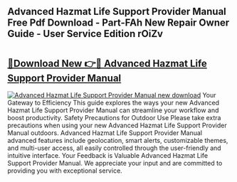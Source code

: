 ## Advanced Hazmat Life Support Provider Manual Free Pdf Download - Part-FAh New Repair Owner Guide - User Service Edition rOiZv

# <h2><a href="http://bc27662.oget.top/?id=Advanced+Hazmat+Life+Support+Provider+Manual">🔗Download New 👉🔴 Advanced Hazmat Life Support Provider Manual</a></h2>

[![Advanced Hazmat Life Support Provider Manual new download](https://i.imgur.com/5g1atiW.png)](http://bc27662.oget.top/?id=Advanced+Hazmat+Life+Support+Provider+Manual)
Your Gateway to Efficiency This guide explores the ways your new Advanced Hazmat Life Support Provider Manual can streamline your workflow and boost productivity. Safety Precautions for Outdoor Use Please take extra precautions when using your new Advanced Hazmat Life Support Provider Manual outdoors. Advanced Hazmat Life Support Provider Manual advanced features include geolocation, smart alerts, customizable themes, and multi-user access, all easily controlled through the user-friendly and intuitive interface. Your Feedback is Valuable Advanced Hazmat Life Support Provider Manual. We appreciate your input and are committed to providing you with exceptional service.
